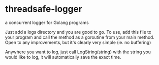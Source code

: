 # threadsafe-logger
a concurrent logger for Golang programs

Just add a logs directory and you are good to go.  To use, add this file to your program and call the method as a goroutine from your main method.  Open to any improvements, but it's clearly very simple (ie. no buffering)

Anywhere you want to log, just call LogString(string) with the string you would like to log, it will automatically save the exact time.
